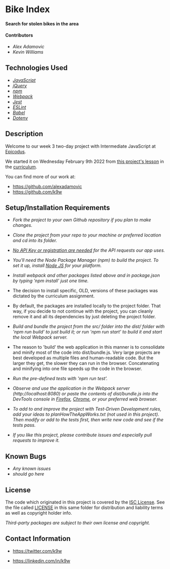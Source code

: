 # Bike Index

#### Search for stolen bikes in the area

#### Contributors

 * _Alex Adamovic_
 * _Kevin Williams_

## Technologies Used

* _[JavaScript](https://developer.mozilla.org/en-US/docs/Web/JavaScript)_
* _[jQuery](https://jquery.com/)_
* _[npm](https://www.npmjs.com)_
* _[Webpack](https://webpack.js.org)_
* _[Jest](https://jestjs.io)_
* _[ESLint](https://eslint.org)_
* _[Babel](https://babeljs.io)_
* _[Dotenv](https://www.npmjs.com/package/dotenv)_

## Description

Welcome to our week 3 two-day project with Intermediate JavaScript at
[Epicodus](https://epicodus.com).

We started it on Wednesday February 9th 2022 from [this project's
lesson](https://www.learnhowtoprogram.com/intermediate-javascript/asynchrony-and-apis/martian-weather-bike-index-api-of-choice-two-day-project)
in the [curriculum](https://learnhowtoprogram.com/).

You can find more of our work at:

* https://github.com/alexadamovic
* https://github.com/k9w

## Setup/Installation Requirements

* _Fork the project to your own Github repository if you plan to make
  changes._

* _Clone the project from your repo to your machine or preferred
  location and cd into its folder._

* _[No API Key or registration are needed](https://bikeindex.org/documentation/api_v3) for the API requests our app uses._

* _You'll need the Node Package Manager (npm) to build the project. To set it up, install [Node JS](https://nodejs.org) for your platform._

* _Install webpack and other packages listed above and in package.json
  by typing 'npm install' just one time._

* The decision to install specific, OLD, versions of these packages
  was dictated by the curriculum assignment.

* By default, the packages are installed locally to the project
  folder. That way, if you decide to not continue with the project,
  you can cleanly remove it and all its dependencies by just deleting
  the project folder.

* _Build and bundle the project from the src/ folder into the dist/
  folder with 'npm run build' to just build it; or run 'npm run start' to
  build it and start the local Webpack server._

* The reason to 'build' the web application in this manner is to
  consolidate and minify most of the code into dist/bundle.js. Very
  large projects are best developed as multiple files and
  human-readable code. But the larger they get, the slower they can
  run in the browser.  Concatenating and minifying into one file
  speeds up the code in the browser.

* _Run the pre-defined tests with 'npm run test'._

* _Observe and use the application in the Webpack server
  (http://localhost:8080) or paste the contents of dist/bundle.js into
  the DevTools console in
  [Firefox](https://www.mozilla.org/en-US/firefox),
  [Chrome](https://www.google.com/chrome), or your preferred web
  browser._

* _To add to and improve the project with Test-Driven Development
  rules, add your ideas to planHowTheAppWorks.txt (not used in this 
  project). Then modify or add to the tests first, then write new code 
  and see if the tests pass._

* _If you like this project, please contribute issues and especially
  pull requests to improve it._

## Known Bugs

* _Any known issues_
* _should go here_

## License

The code which originated in this project is covered by the [ISC
License](https://choosealicense.com/licenses/isc). See the file called
[LICENSE](https://github.com/k9w/super-galactic/blob/main/LICENSE) in
this same folder for distribution and liability terms as well as
copyright holder info.

_Third-party packages are subject to their own license and copyright._

## Contact Information

 - <https://twitter.com/k9w>

 - <https://linkedin.com/in/k9w>
